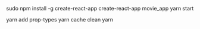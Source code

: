 sudo npm install -g create-react-app
create-react-app movie_app
yarn start


yarn add prop-types
yarn cache clean
yarn
